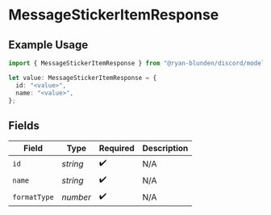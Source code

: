 # MessageStickerItemResponse

## Example Usage

```typescript
import { MessageStickerItemResponse } from "@ryan-blunden/discord/models/components";

let value: MessageStickerItemResponse = {
  id: "<value>",
  name: "<value>",
};
```

## Fields

| Field              | Type               | Required           | Description        |
| ------------------ | ------------------ | ------------------ | ------------------ |
| `id`               | *string*           | :heavy_check_mark: | N/A                |
| `name`             | *string*           | :heavy_check_mark: | N/A                |
| `formatType`       | *number*           | :heavy_check_mark: | N/A                |